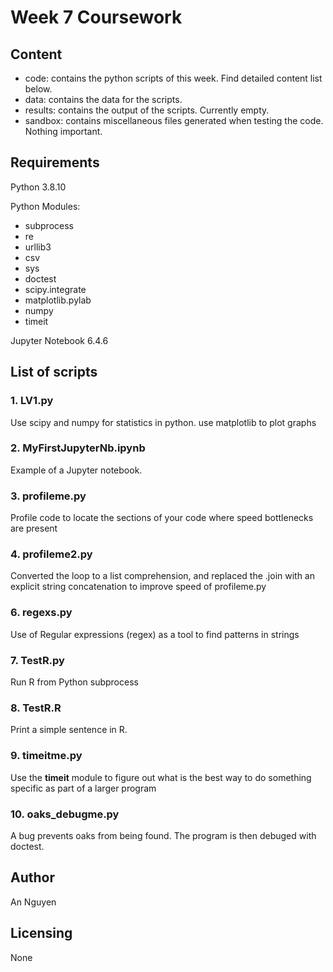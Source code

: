 # Week 7 Coursework 

## Content
* code: contains the python scripts of this week. Find detailed content list below. 
* data: contains the data for the scripts. 
* results: contains the output of the scripts. Currently empty. 
* sandbox: contains miscellaneous files generated when testing the code. Nothing important.

## Requirements

Python 3.8.10

Python Modules: 
* subprocess
* re
* urllib3
* csv
* sys
* doctest
* scipy.integrate
* matplotlib.pylab
* numpy
* timeit

Jupyter Notebook 6.4.6

## List of scripts

### 1. LV1.py

Use scipy and numpy for statistics in python. use matplotlib to plot graphs

### 2. MyFirstJupyterNb.ipynb

Example of a Jupyter notebook.

### 3. profileme.py

Profile code to locate the sections of your code where speed bottlenecks are present

### 4. profileme2.py

Converted the loop to a list comprehension, and replaced the .join with an explicit string concatenation to improve speed of profileme.py

### 6. regexs.py

Use of Regular expressions (regex) as a tool to find patterns in strings

### 7. TestR.py

Run R from Python subprocess

### 8. TestR.R

Print a simple sentence in R.

### 9. timeitme.py

Use the **timeit** module to figure out what is the best way to do something specific as part of a larger program

### 10. oaks_debugme.py

A bug prevents oaks from being found. The program is then debuged with doctest.

## Author

An Nguyen

## Licensing

None
